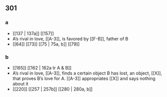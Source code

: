 ## 301
### a
- [[137 | 137a]] [[157]] 
- A’s rival in love, [[A-3]], is favored by [[F-B]], father of B
- [[64]] [[73]] [[75 | 75a, b]] [[79]] 

### b
- [[165]] [[162 | 162a tr A &amp; B]] 
- A’s rival in love, [[A-3]], finds a certain object B has lost, an object, [[X]], that proves B’s love for A. [[A-3]] appropriates [[X]] and says nothing about it
- [[220]] [[257 | 257b]] [[280 | 280a, b]] 

